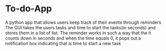 # To-do-App
A python app that allows users keep track of their events through reminders
The GUI takes the users tasks and time to start the tasks(in seconds) and stores them in a list of list. 
The reminder works in such a way that the it counts down in seconds and when the time equals 0,
it pops out a notification box indicating that is time to start a new task

